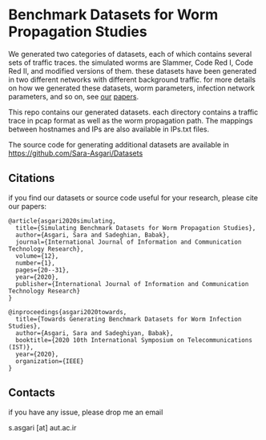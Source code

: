 # Benchmark Datasets for Worm Propagation Studies
We generated two categories of datasets, each of which contains several sets of traffic traces. the simulated worms are Slammer, Code Red I, Code Red II, and modified versions of them. these datasets have been generated in two different networks with different background traffic. for more details on how we generated these datasets, worm parameters, infection network parameters, and so on, see [our](https://ijict.itrc.ac.ir/browse.php?a_id=451&slc_lang=en&sid=1&printcase=1&hbnr=1&hmb=1) [papers](https://ieeexplore.ieee.org/document/9345845).


This repo contains our generated datasets. each directory contains a traffic trace in pcap format as well as the worm propagation path. The mappings between hostnames and IPs are also available in IPs.txt files. 

The source code for generating additional datasets are available in [https://github.com/Sara-Asgari/Datasets
](https://github.com/Sara-Asgari/Datasets)  

## Citations
if you find our datasets or source code useful for your research, please cite our papers:<br />
```
@article{asgari2020simulating,
  title={Simulating Benchmark Datasets for Worm Propagation Studies},
  author={Asgari, Sara and Sadeghian, Babak},
  journal={International Journal of Information and Communication Technology Research},
  volume={12},
  number={1},
  pages={20--31},
  year={2020},
  publisher={International Journal of Information and Communication Technology Research}
}
```
```
@inproceedings{asgari2020towards,
  title={Towards Generating Benchmark Datasets for Worm Infection Studies},
  author={Asgari, Sara and Sadeghiyan, Babak},
  booktitle={2020 10th International Symposium on Telecommunications (IST)},
  year={2020},
  organization={IEEE}
}
```
## Contacts
if you have any issue, please drop me an email

s.asgari [at] aut.ac.ir
